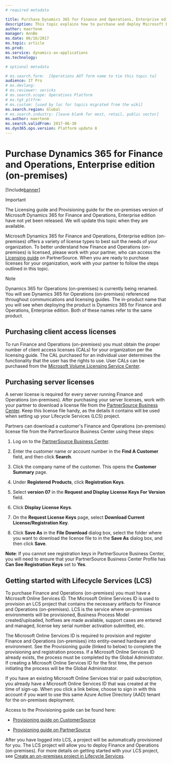 ```yaml
---
# required metadata

title: Purchase Dynamics 365 for Finance and Operations, Enterprise edition (on-premises)
description: This topic explains how to purchase and deploy Microsoft Dynamics 365 for Finance and Operations, Enterprise edition (on-premises).
author: maertenm 
manager: AnnBe
ms.date: 06/16/2017
ms.topic: article
ms.prod: 
ms.service: dynamics-ax-applications
ms.technology: 

# optional metadata

# ms.search.form:  [Operations AOT form name to tie this topic to]
audience: IT Pro
# ms.devlang: 
# ms.reviewer: sericks
# ms.search.scope: Operations Platform 
# ms.tgt_pltfrm: 
# ms.custom: [used by loc for topics migrated from the wiki]
ms.search.region: Global
# ms.search.industry: [leave blank for most, retail, public sector]
ms.author: maertenm
ms.search.validFrom: 2017-06-30 
ms.dyn365.ops.version: Platform update 8 
---
```


# Purchase Dynamics 365 for Finance and Operations, Enterprise edition (on-premises)

[!include[banner](../includes/banner.md)]

> [!IMPORTANT]
> The Licensing guide and Provisioning guide for the on-premises version of Microsoft Dynamics 365 for Finance and Operations, Enterprise edition have not yet been released. We will update this topic when they are available. 

Microsoft Dynamics 365 for Finance and Operations, Enterprise edition (on-premises) offers a variety of license types to best suit the needs of your organization. To better understand how Finance and Operations (on-premises) is licensed, please work with your partner, who can access the [Licensing guide](https://go.microsoft.com/fwlink/?linkid=852079) on PartnerSource. When you are ready to purchase licenses for your organization, work with your partner to follow the steps outlined in this topic.

> [!NOTE]
> Dynamics 365 for Operations (on-premises) is currently being renamed. You will see Dynamics 365 for Operations (on-premises) referenced throughout communications and licensing guides. The in-product name that you will see when deploying the product is Dynamics 365 for Finance and Operations, Enterprise edition. Both of these names refer to the same product.

Purchasing client access licenses
-------------------

To run Finance and Operations (on-premises) you must obtain the proper number of client access licenses (CALs) for your organization per the licensing guide. The CAL purchased for an individual user determines the functionality that the user has the rights to use. User CALs can be purchased from the [Microsoft Volume Licensing Service Center](https://www.microsoft.com/Licensing/servicecenter/default.aspx).

Purchasing server licenses
--------------------------

A server license is required for every server running Finance and Operations (on-premises). After purchasing your server licenses, work with your partner to download a license file from the [PartnerSource Business Center](https://businesscenter.mbs.microsoft.com/). Keep this license file handy, as the details it contains will be used when setting up your Lifecycle Services (LCS) project.

Partners can download a customer's Finance and Operations (on-premises) license file from the PartnerSource Business Center using these steps:

1.  Log on to the [PartnerSource Business Center](https://businesscenter.mbs.microsoft.com/).

3.  Enter the customer name or account number in the **Find A Customer** field, and then click **Search**.

4.  Click the company name of the customer. This opens the **Customer Summary** page.

5.  Under **Registered Products**, click **Registration Keys**.

6.  Select **version 07** in the **Request and Display License Keys For Version** field.

7.  Click **Display License Keys**.

8.  On the **Request License Keys** page, select **Download Current License/Registration Key**.

9.  Click **Save As** in the **File Download** dialog box, select the folder where you want to download the license file to in the **Save As** dialog box, and then click **Save**.

**Note**: If you cannot see registration keys in PartnerSource Business Center, you will need to ensure that your PartnerSource Business Center Profile has **Can See Registration Keys** set to **Yes**.

Getting started with Lifecycle Services (LCS)
---------------------------------------

To purchase Finance and Operations (on-premises) you must have a Microsoft Online Services ID. The Microsoft Online Services ID is used to provision an LCS project that contains the necessary artifacts for Finance and Operations (on-premises). LCS is the service where on-premises environments will be provisioned, Business Process Model created/uploaded, hotfixes are made available, support cases are entered and managed, license key serial number activation submitted, etc.

The Microsoft Online Services ID is required to provision and register Finance and Operations (on-premises) into entity-owned hardware and environment. See the Provisioning guide (linked to below) to complete the provisioning and registration process. If a Microsoft Online Services ID already exists, the process must be completed by the Global Administrator. If creating a Microsoft Online Services ID for the first time, the person initiating the process will be the Global Administrator.

If you have an existing Microsoft Online Services trial or paid subscription, you already have a Microsoft Online Services ID that was created at the time of sign-up. When you click a link below, choose to sign in with this account if you want to use this same Azure Active Directory (AAD) tenant for the on-premises deployment.

Access to the Provisioning guide can be found here:

- [Provisioning guide on CustomerSource](https://go.microsoft.com/fwlink/?linkid=852080)

- [Provisioning guide on PartnerSource](https://go.microsoft.com/fwlink/?linkid=852081)

After you have logged into LCS, a project will be automatically provisioned for you. The LCS project will allow you to deploy Finance and Operations (on-premises). For more details on getting started with your LCS project, see [Create an on-premises project in Lifecycle Services](../lifecycle-services/lbd-create-lcs-on-prem-project.md).
